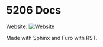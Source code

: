 # 5206 Docs

Website: [![Website](https://github.com/The-Knights-of-Ni/5206-docs/actions/workflows/static.yml/badge.svg)](https://the-knights-of-ni.github.io/5206-docs/)

Made with Sphinx and Furo with RST.
